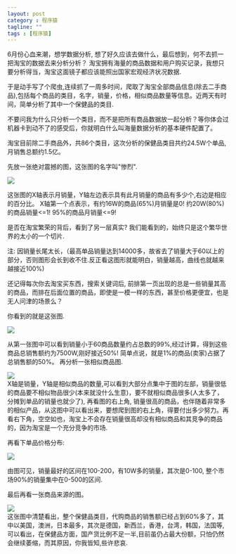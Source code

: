 ```yaml
---
layout: post
category : 程序猿
tagline: ""
tags : [程序猿]
---
```


6月份心血来潮，想学数据分析, 想了好久应该去做什么，最后想到，何不去抓一把淘宝的数据去来分析分析？ 淘宝拥有海量的商品数据和用户购买记录，我想只要分析得当，淘宝这面镜子都应该能照出国家宏观经济状况数据.

于是动手写了个爬虫,连续抓了一周多时间，爬取了淘宝全部商品信息(除去二手商品),包括每个商品的类目，名字，销量，价格，相似商品数量等信息。近两天有时间，简单分析了其中一个保健品的类目.

不要问我为什么只分析一个类目，而不是把所有商品数据放一起分析？等你体会过机器卡到动不了的感受后，你就明白什么叫海量数据分析的基本硬件配置了。

淘宝目前除二手商品外，共86个类目，这次分析的保健品类目共约24.5W个单品,月销售总额约1.5亿。

先放一张绝对震撼的图，这张图的名字叫"惨烈".
<div><img src="http://dl.manmanqiusuo.com/taobao/sales_pareto.png"  /></div>


这张图的X轴表示月销量，Y轴左边表示具有此月销量的商品有多少个,右边是相应的百分比。 X轴第一个点表示，有约16W的商品(65%)月销量是0! 约20W(80%)的商品销量<=1! 95%的商品月销量<=9! 

是否在淘宝繁荣的背后，看到了另一层真实? 我们能看到的，始终只是这个繁华世界的太小的一个切片.

注: 因销量长尾太长，（最高单品销量达到14000多，故省去了销量大于60以上的部分，否则图形会长到收不住.反正看这图形就能明白，销量越高，曲线也就越来越接近100%)

还记得每次你去淘宝买东西，搜索关键词后, 前排第一页出现的总是一些销量其高的商品，而排在后面位置的商品，即使是一模一样的东西，甚至价格更便宜，也是无人问津的场景么？

你看到的就是这张图.
<div><img src="http://dl.manmanqiusuo.com/taobao/1-99.png"/></div>

从第一张图中可以看到销量小于60商品数量约占总数的99%,经过计算，得到这些商品总销售额约为7500W,刚好接近50%!  简单点说，就是1%的商品(卖家)占据了总销售额的50%。
再分析一张相似商品图.
<div><img src="http://dl.manmanqiusuo.com/taobao/simillar.png"  /></div>
X轴是销量，Y轴是相似商品的数量,可以看到大部分点集中于图的左部，销量很低的商品要不相似物品很少(本来就没什么生意)，要不就相似商品很多(人太多了，分摊到单品的销量也就少了), 再看图的右上角, 销量很高的商品，也伴随着非常多的相似产品，从这图中可以看出来，要想爬到图的右上角，得要付出多少努力。再看右下角，空空如也，淘宝上不会存在销量很高却没有相似商品和其竞争的商品的，因为淘宝是一个充分竞争的市场.

再看下单品价格分布:
<div><img src="http://dl.manmanqiusuo.com/taobao/price.png"  /></div>

由图可见，销量最好的区间在100-200，有10W多的销量，其次是0-100, 整个市场90%的销量集中在0-500的区间.

最后再看一张商品来源的图。

<div><img src="http://dl.manmanqiusuo.com/taobao/daigou.png"  /></div>
这张图中清楚看出，整个保健品类目，代购商品的销售额已经占到60%多了，其中以美国，澳洲，日本最多，其次是德国，新西兰，香港，台湾，韩国，法国等,可以看出，在保健品方面，国产货比例不足一半,目前虽仍占最大份额，只怕仍然会继续萎缩，而其原因，你我皆知,些许悲哀.




